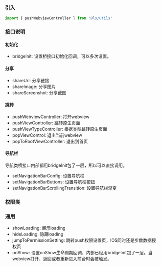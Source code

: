 ### 引入
```javascript
import { pushWebviewController } from '@ls/utils'
```

### 接口说明
#### 初始化
* bridgeInit: 设置桥接口初始化回调，可以多次设置。

#### 分享
* shareUrl: 分享链接
* shareImage: 分享图片
* shareScreenshot: 分享截图

#### 跳转
* pushWebviewController: 打开webview
* pushViewController: 跳转原生页面
* pushViewTypeController: 根据类型跳转原生页面
* popViewControl: 退出当前webview
* popToRootViewController: 退出到首页

#### 导航栏
导航类桥接口内部都用bridgeInit包了一层，所以可以直接调用。
* setNavigationBarConfig: 设置导航栏
* setNavigationBarButtons: 设置导航栏按钮
* setNavigationBarScrollingTransition: 设置导航栏渐变

### 权限类

### 通用
* showLoading: 展示loading
* hideLoading: 隐藏loading
* jumpToPermissionSetting: 跳转push权限设置页，IOS同时还是步数数据授权页
* onShow: 设置onShow生命周期回调，内部已经用bridgeInit包了一层。当webview打开，返回或者重新进入前台时会被触发。

